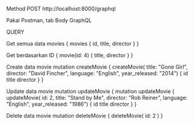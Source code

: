 Method POST
http://localhost:8000/graphql

Pakai Postman, tab Body GraphQL


QUERY

Get semua data movies
{
  movies {
	id,
	title,
	director
  }
}

Get berdasarkan ID
{
  movie(id: 4) {
	title,
	director
  }
}

Create data movie
mutation createMovie {
createMovie(
    title: "Gone Girl", 
    director: "David Fincher", 
    language: "English", 
    year_released: "2014") 
	{
        id
	    title
	    director
	}
}

Update data movie
mutation updateMovie {
mutation updateMovie {
updateMovie(
  id: 2, 
  title: "Stand by Me", 
  director: "Rob Reiner", 
  language: "English", 
  year_released: "1986") 
  {
 	id
	title
	director
  }
}

Delete data movie
mutation deleteMovie {
deleteMovie(
    id: 2
  )
}
